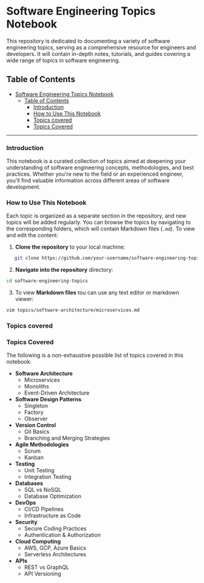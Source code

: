 # Software Engineering Topics Notebook

This repository is dedicated to documenting a variety of software engineering topics, serving as a comprehensive resource for engineers and developers. It will contain in-depth notes, tutorials, and guides covering a wide range of topics in software engineering.

## Table of Contents

- [Software Engineering Topics Notebook](#software-engineering-topics-notebook)
  - [Table of Contents](#table-of-contents)
    - [Introduction](#introduction)
    - [How to Use This Notebook](#how-to-use-this-notebook)
    - [Topics covered](#topics-covered)
    - [Topics Covered](#topics-covered-1)

---

### Introduction

This notebook is a curated collection of topics aimed at deepening your understanding of software engineering concepts, methodologies, and best practices. Whether you're new to the field or an experienced engineer, you'll find valuable information across different areas of software development.

### How to Use This Notebook

Each topic is organized as a separate section in the repository, and new topics will be added regularly. You can browse the topics by navigating to the corresponding folders, which will contain Markdown files (`.md`).
To view and edit the content:

1. **Clone the repository** to your local machine:
```bash
   git clone https://github.com/your-username/software-engineering-topics.git

```
2. **Navigate into the repository** directory:
```bash
cd software-engineering-topics
```
3. To view **Markdown files** tou can use any text editor or markdown viewer: 
```bash
vim topics/software-architecture/microservices.md
```

### Topics covered
### Topics Covered

The following is a non-exhaustive possible list of topics covered in this notebook:

- **Software Architecture**
  - Microservices
  - Monoliths
  - Event-Driven Architecture
- **Software Design Patterns**
  - Singleton
  - Factory
  - Observer
- **Version Control**
  - Git Basics
  - Branching and Merging Strategies
- **Agile Methodologies**
  - Scrum
  - Kanban
- **Testing**
  - Unit Testing
  - Integration Testing
- **Databases**
  - SQL vs NoSQL
  - Database Optimization
- **DevOps**
  - CI/CD Pipelines
  - Infrastructure as Code
- **Security**
  - Secure Coding Practices
  - Authentication & Authorization
- **Cloud Computing**
  - AWS, GCP, Azure Basics
  - Serverless Architectures
- **APIs**
  - REST vs GraphQL
  - API Versioning

